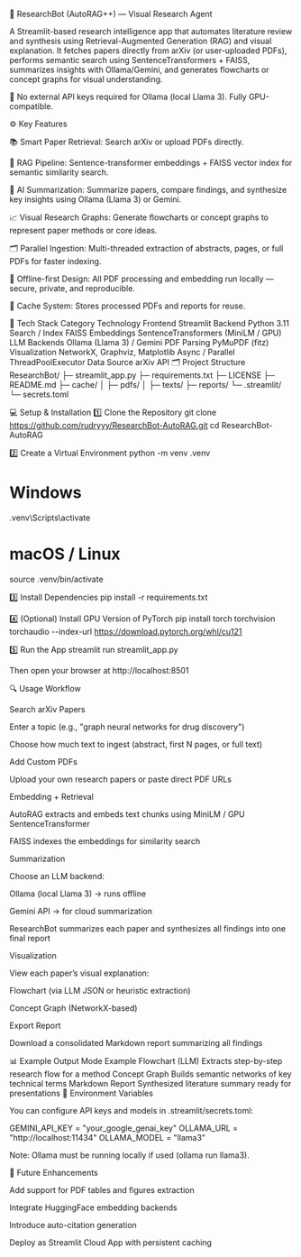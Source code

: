 🧠 ResearchBot (AutoRAG++) — Visual Research Agent

A Streamlit-based research intelligence app that automates literature review and synthesis using Retrieval-Augmented Generation (RAG) and visual explanation.
It fetches papers directly from arXiv (or user-uploaded PDFs), performs semantic search using SentenceTransformers + FAISS, summarizes insights with Ollama/Gemini, and generates flowcharts or concept graphs for visual understanding.

🚀 No external API keys required for Ollama (local Llama 3). Fully GPU-compatible.

⚙️ Key Features

📚 Smart Paper Retrieval: Search arXiv or upload PDFs directly.

🧩 RAG Pipeline: Sentence-transformer embeddings + FAISS vector index for semantic similarity search.

🧠 AI Summarization: Summarize papers, compare findings, and synthesize key insights using Ollama (Llama 3) or Gemini.

📈 Visual Research Graphs: Generate flowcharts or concept graphs to represent paper methods or core ideas.

🗂 Parallel Ingestion: Multi-threaded extraction of abstracts, pages, or full PDFs for faster indexing.

🔄 Offline-first Design: All PDF processing and embedding run locally — secure, private, and reproducible.

💾 Cache System: Stores processed PDFs and reports for reuse.

🧰 Tech Stack
Category	Technology
Frontend	Streamlit
Backend	Python 3.11
Search / Index	FAISS
Embeddings	SentenceTransformers (MiniLM / GPU)
LLM Backends	Ollama (Llama 3) / Gemini
PDF Parsing	PyMuPDF (fitz)
Visualization	NetworkX, Graphviz, Matplotlib
Async / Parallel	ThreadPoolExecutor
Data Source	arXiv API
🗂️ Project Structure
ResearchBot/
├─ streamlit_app.py
├─ requirements.txt
├─ LICENSE
├─ README.md
├─ cache/
│   ├─ pdfs/
│   ├─ texts/
├─ reports/
└─ .streamlit/
    └─ secrets.toml

💻 Setup & Installation
1️⃣ Clone the Repository
git clone https://github.com/rudryyy/ResearchBot-AutoRAG.git
cd ResearchBot-AutoRAG

2️⃣ Create a Virtual Environment
python -m venv .venv
# Windows
.venv\Scripts\activate
# macOS / Linux
source .venv/bin/activate

3️⃣ Install Dependencies
pip install -r requirements.txt

4️⃣ (Optional) Install GPU Version of PyTorch
pip install torch torchvision torchaudio --index-url https://download.pytorch.org/whl/cu121

5️⃣ Run the App
streamlit run streamlit_app.py


Then open your browser at http://localhost:8501

🔍 Usage Workflow

Search arXiv Papers

Enter a topic (e.g., "graph neural networks for drug discovery")

Choose how much text to ingest (abstract, first N pages, or full text)

Add Custom PDFs

Upload your own research papers or paste direct PDF URLs

Embedding + Retrieval

AutoRAG extracts and embeds text chunks using MiniLM / GPU SentenceTransformer

FAISS indexes the embeddings for similarity search

Summarization

Choose an LLM backend:

Ollama (local Llama 3) → runs offline

Gemini API → for cloud summarization

ResearchBot summarizes each paper and synthesizes all findings into one final report

Visualization

View each paper’s visual explanation:

Flowchart (via LLM JSON or heuristic extraction)

Concept Graph (NetworkX-based)

Export Report

Download a consolidated Markdown report summarizing all findings

📊 Example Output
Mode	Example
Flowchart (LLM)	Extracts step-by-step research flow for a method
Concept Graph	Builds semantic networks of key technical terms
Markdown Report	Synthesized literature summary ready for presentations
🧩 Environment Variables

You can configure API keys and models in .streamlit/secrets.toml:

GEMINI_API_KEY = "your_google_genai_key"
OLLAMA_URL = "http://localhost:11434"
OLLAMA_MODEL = "llama3"


Note: Ollama must be running locally if used (ollama run llama3).

🧠 Future Enhancements

Add support for PDF tables and figures extraction

Integrate HuggingFace embedding backends

Introduce auto-citation generation

Deploy as Streamlit Cloud App with persistent caching